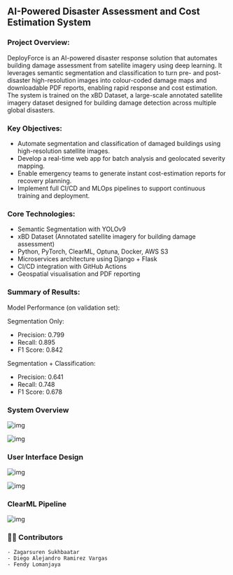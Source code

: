 ## AI-Powered Disaster Assessment and Cost Estimation System

### Project Overview:
DeployForce is an AI-powered disaster response solution that automates building damage assessment from satellite imagery using deep learning. It leverages semantic segmentation and classification to turn pre- and post-disaster high-resolution images into colour-coded damage maps and downloadable PDF reports, enabling rapid response and cost estimation. The system is trained on the xBD Dataset, a large-scale annotated satellite imagery dataset designed for building damage detection across multiple global disasters.

### Key Objectives:
- Automate segmentation and classification of damaged buildings using high-resolution satellite images.
- Develop a real-time web app for batch analysis and geolocated severity mapping.
- Enable emergency teams to generate instant cost-estimation reports for recovery planning.
- Implement full CI/CD and MLOps pipelines to support continuous training and deployment.

### Core Technologies:
- Semantic Segmentation with YOLOv9
- xBD Dataset (Annotated satellite imagery for building damage assessment)
- Python, PyTorch, ClearML, Optuna, Docker, AWS S3
- Microservices architecture using Django + Flask
- CI/CD integration with GitHub Actions
- Geospatial visualisation and PDF reporting

### Summary of Results:
Model Performance (on validation set):

Segmentation Only:
- Precision: 0.799
- Recall: 0.895
- F1 Score: 0.842
  
Segmentation + Classification:
- Precision: 0.641
- Recall: 0.748
- F1 Score: 0.678

### System Overview
![img](https://i.imgur.com/jp1fabi.png)


![img](https://i.imgur.com/IfohMTo.jpeg)

### User Interface Design
![img](https://i.imgur.com/aPcvgFC.jpeg)

![img](https://i.imgur.com/1h8Zbhz.jpeg)

### ClearML Pipeline
![img](https://i.imgur.com/YGsa554.jpeg)

### 🧑‍💻 Contributors
```sublime
- Zagarsuren Sukhbaatar
- Diego Alejandro Ramirez Vargas
- Fendy Lomanjaya
```